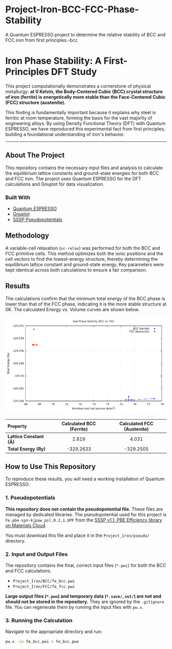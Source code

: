 # Project-Iron-BCC-FCC-Phase-Stability
A Quantum ESPRESSO project to determine the relative stability of BCC and FCC iron from first principles.-bcc 
# Iron Phase Stability: A First-Principles DFT Study

This project computationally demonstrates a cornerstone of physical metallurgy: **at 0 Kelvin, the Body-Centered Cubic (BCC) crystal structure of iron (ferrite) is energetically more stable than the Face-Centered Cubic (FCC) structure (austenite).**

This finding is fundamentally important because it explains why steel is ferritic at room temperature, forming the basis for the vast majority of engineering alloys. By using Density Functional Theory (DFT) with Quantum ESPRESSO, we have reproduced this experimental fact from first principles, building a foundational understanding of iron's behavior.

---

## About The Project

This repository contains the necessary input files and analysis to calculate the equilibrium lattice constants and ground-state energies for both BCC and FCC iron. The project uses Quantum ESPRESSO for the DFT calculations and Gnuplot for data visualization.

### Built With
* [Quantum ESPRESSO](https://www.quantum-espresso.org/)
* [Gnuplot](http://www.gnuplot.info/)
* [SSSP Pseudopotentials](https://www.materialscloud.org/discover/sssp/table/efficiency)

## Methodology

A variable-cell relaxation (`vc-relax`) was performed for both the BCC and FCC primitive cells. This method optimizes both the ionic positions and the cell vectors to find the lowest-energy structure, thereby determining the equilibrium lattice constant and ground-state energy. Key parameters were kept identical across both calculations to ensure a fair comparison.

## Results

The calculations confirm that the minimum total energy of the BCC phase is lower than that of the FCC phase, indicating it is the more stable structure at 0K. The calculated Energy vs. Volume curves are shown below.

![BCC vs FCC Energy Curve](./BCC_vs_FCC_Curve.png)

| Property                  | Calculated BCC (Ferrite) | Calculated FCC (Austenite) |
| :------------------------ | :----------------------: | :------------------------: |
| **Lattice Constant (Å)**  |          2.819           |           4.031            |
| **Total Energy (Ry)**     |       -329.2633          |         -329.2505          |


## How to Use This Repository

To reproduce these results, you will need a working installation of Quantum ESPRESSO.

### 1. Pseudopotentials

**This repository does not contain the pseudopotential file.** These files are managed by dedicated libraries. The pseudopotential used for this project is `Fe.pbe-spn-kjpaw_psl.0.2.1.UPF` from the [SSSP v1.1. PBE Efficiency library on Materials Cloud](https://www.materialscloud.org/discover/sssp/table/efficiency).

You must download this file and place it in the `Project_Iron/pseudo/` directory.

### 2. Input and Output Files

The repository contains the final, correct input files (`*.pwi`) for both the BCC and FCC calculations.

*   `Project_Iron/BCC/fe_bcc.pwi`
*   `Project_Iron/FCC/fe_fcc.pwi`

**Large output files (`*.pwo`) and temporary data (`*.save/`, `out/`) are not and should not be stored in the repository.** They are ignored by the `.gitignore` file. You can regenerate them by running the input files with `pw.x`.

### 3. Running the Calculation
Navigate to the appropriate directory and run:
```bash
pw.x -in fe_bcc.pwi > fe_bcc.pwo
